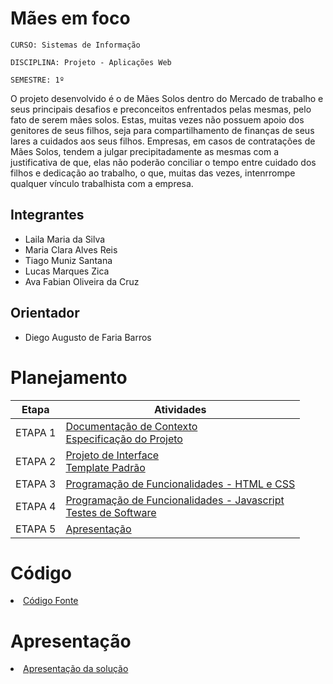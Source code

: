 # Mães em foco

`CURSO: Sistemas de Informação`

`DISCIPLINA: Projeto - Aplicações Web`

`SEMESTRE: 1º`

O projeto desenvolvido é o de Mães Solos dentro do Mercado de trabalho e seus principais desafios e preconceitos enfrentados pelas mesmas, pelo fato de serem mães solos. Estas, muitas vezes não possuem apoio dos genitores de seus filhos, seja para compartilhamento de finanças de seus lares a cuidados aos seus filhos.
 Empresas, em casos de contratações de Mães Solos, tendem a julgar precipitadamente as mesmas com a justificativa de que, elas não poderão conciliar o tempo entre cuidado dos filhos e dedicação ao trabalho, o que, muitas das vezes, intenrrompe qualquer vínculo trabalhista com a empresa. 

## Integrantes

* Laila Maria da Silva 
* Maria Clara Alves Reis
* Tiago Muniz Santana
* Lucas Marques Zica
* Ava Fabian Oliveira da Cruz


## Orientador

* Diego Augusto de Faria Barros

# Planejamento

| Etapa         | Atividades |
|  :----:   | ----------- |
| ETAPA 1         |[Documentação de Contexto](docs/context.md) <br> [Especificação do Projeto](docs/especification.md) |
| ETAPA 2         |[Projeto de Interface](docs/interface.md) <br> [Template Padrão](docs/template.md) |
| ETAPA 3         |[Programação de Funcionalidades - HTML e CSS](docs/development.md) |
| ETAPA 4        |[Programação de Funcionalidades - Javascript](docs/development.md) <br> [Testes de Software ](docs/tests.md) |
| ETAPA 5         | [Apresentação](presentation/README.md) |

# Código

<li><a href="src/README.md"> Código Fonte</a></li>

# Apresentação

<li><a href="presentation/README.md"> Apresentação da solução</a></li>
